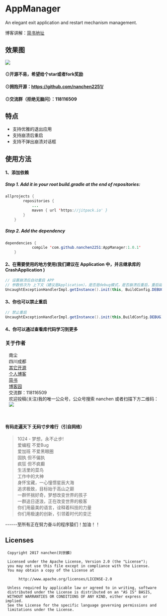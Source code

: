 # AppManager
An elegant exit application and restart mechanism management.

博客讲解：[简书地址](http://www.jianshu.com/p/7742ea195bac)

## 效果图<br>
![](https://github.com/nanchen2251/AppManager/blob/master/GIF.gif)

#### ⊙开源不易，希望给个star或者fork奖励
#### ⊙拥抱开源：https://github.com/nanchen2251/
#### ⊙交流群（拒绝无脑问）：118116509

## 特点
- 支持优雅的退出应用
- 支持崩溃后重启
- 支持不弹出崩溃对话框

## 使用方法
#### 1、添加依赖<br>
##### Step 1. Add it in your root build.gradle at the end of repositories:
```java
allprojects {
		repositories {
			...
			maven { url 'https://jitpack.io' }
		}
	}
```
##### Step 2. Add the dependency
```java
dependencies {
	        compile 'com.github.nanchen2251:AppManager:1.0.1'
	}
```
#### 2、在需要使用的地方使用(我们建议在 Application 中，并且继承库的 CrashApplication )<br>
```java
// 设置崩溃后自动重启 APP
// 参数依次为 上下文（建议是Application），是否是debug模式，是否崩溃后重启，重启延迟时间，重启的Activity
UncaughtExceptionHandlerImpl.getInstance().init(this, BuildConfig.DEBUG, true, 0, MainActivity.class);
```
#### 3、你也可以禁止重启
```java
// 禁止重启
UncaughtExceptionHandlerImpl.getInstance().init(this,BuildConfig.DEBUG);
```

#### 4、你可以通过查看库代码学习到更多

### 关于作者
    南尘<br>
    四川成都<br>
    [其它开源](https://github.com/nanchen2251/)<br>
    [个人博客](https://nanchen2251.github.io/)<br>
    [简书](http://www.jianshu.com/u/f690947ed5a6)<br>
    [博客园](http://www.cnblogs.com/liushilin/)<br>
    交流群：118116509<br>
    欢迎投稿(关注)我的唯一公众号，公众号搜索 nanchen 或者扫描下方二维码：<br>
    ![](http://images2015.cnblogs.com/blog/845964/201707/845964-20170718083641599-1963842541.jpg)

    
#### 有码走遍天下 无码寸步难行（引自网络）

> 1024 - 梦想，永不止步!  
爱编程 不爱Bug  
爱加班 不爱黑眼圈  
固执 但不偏执  
疯狂 但不疯癫  
生活里的菜鸟  
工作中的大神  
身怀宝藏，一心憧憬星辰大海  
追求极致，目标始于高山之巅  
一群怀揣好奇，梦想改变世界的孩子  
一群追日逐浪，正在改变世界的极客  
你们用最美的语言，诠释着科技的力量  
你们用极速的创新，引领着时代的变迁  
  
------至所有正在努力奋斗的程序猿们！加油！！  
    
## Licenses
```
 Copyright 2017 nanchen(刘世麟)

 Licensed under the Apache License, Version 2.0 (the "License");
 you may not use this file except in compliance with the License.
 You may obtain a copy of the License at

      http://www.apache.org/licenses/LICENSE-2.0

 Unless required by applicable law or agreed to in writing, software
 distributed under the License is distributed on an "AS IS" BASIS,
 WITHOUT WARRANTIES OR CONDITIONS OF ANY KIND, either express or implied.
 See the License for the specific language governing permissions and
 limitations under the License.
```
